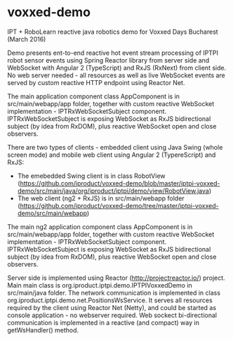 # voxxed-demo
IPT + RoboLearn reactive java robotics demo for Voxxed Days Bucharest (March 2016) 

Demo presents ent-to-end reactive hot event stream processing of IPTPI robot sensor events using Spring Reactor library from server side and WebSocket with Angular 2 (TypeScript) and RxJS (RxNext) from client side. No web server needed - all resources as well as live WebSocket events are served by custom reactive HTTP endpoint using Reactor Net.

The main application component class AppComponent is in src/main/webapp/app folder, together with custom reactive WebSocket implementation - IPTRxWebSocketSubject component. IPTRxWebSocketSubject is exposing WebSocket as RxJS bidirectional subject (by idea from RxDOM), plus reactive WebSocket open and close observers.

There are two types of clients - embedded client using Java Swing (whole screen mode) and mobile web client using Angular 2 (TypereScript) and RxJS:

 - The emebedded Swing client is in class RobotView (https://github.com/iproduct/voxxed-demo/blob/master/iptpi-voxxed-demo/src/main/java/org/iproduct/iptpi/demo/view/RobotView.java)  
 - The web client (ng2 + RxJS) is in src/main/webapp folder (https://github.com/iproduct/voxxed-demo/tree/master/iptpi-voxxed-demo/src/main/webapp)
 
The main ng2 application component class AppComponent is in src/main/webapp/app folder, together with custom reactive WebSocket implementation - IPTRxWebSocketSubject component. IPTRxWebSocketSubject is exposing WebSocket as RxJS bidirectional subject (by idea from RxDOM), plus reactive WebSocket open and close observers.

Server side is implemented using Reactor (http://projectreactor.io/) project. Main main class is org.iproduct.iptpi.demo.IPTPIVoxxedDemo in src/main/java folder. The network communication is implemented in class org.iproduct.iptpi.demo.net.PositionsWsService. It serves all resources required by the client using Reactor Net (Netty), and could be started as console application - no webserver required. Web sockect bi-directional communication is implemented in a reactive (and compact) way in getWsHandler() method.



